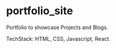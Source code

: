 # portfolio_site

Portfolio to showcase Projects and Blogs.

TechStack: HTML, CSS, Javascript, React.